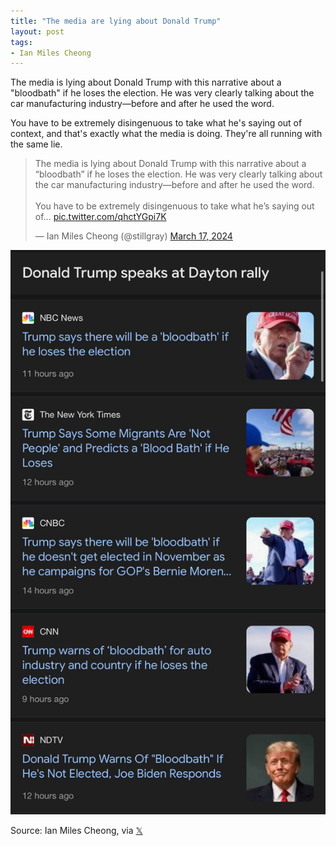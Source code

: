 ```yaml
---
title: "The media are lying about Donald Trump"
layout: post
tags:
- Ian Miles Cheong
---
```


The media is lying about Donald Trump with this narrative about a "bloodbath" if he loses the election. He was very clearly talking about the car manufacturing industry—before and after he used the word.

You have to be extremely disingenuous to take what he's saying out of context, and that's exactly what the media is doing. They're all running with the same lie.

<blockquote class="twitter-tweet"><p lang="en" dir="ltr">The media is lying about Donald Trump with this narrative about a “bloodbath” if he loses the election. He was very clearly talking about the car manufacturing industry—before and after he used the word. <br><br>You have to be extremely disingenuous to take what he’s saying out of… <a href="https://t.co/qhctYGpi7K">pic.twitter.com/qhctYGpi7K</a></p>&mdash; Ian Miles Cheong (@stillgray) <a href="https://twitter.com/stillgray/status/1769346786408497358?ref_src=twsrc%5Etfw">March 17, 2024</a></blockquote> <script async src="https://platform.twitter.com/widgets.js" charset="utf-8"></script>

![Bloodbath hoaxes](/assets/2024-03-17-bloodbath-hoaxes.jpg "The media are lying about Donald Trump")

Source: Ian Miles Cheong, via [𝕏](https://x.com)

